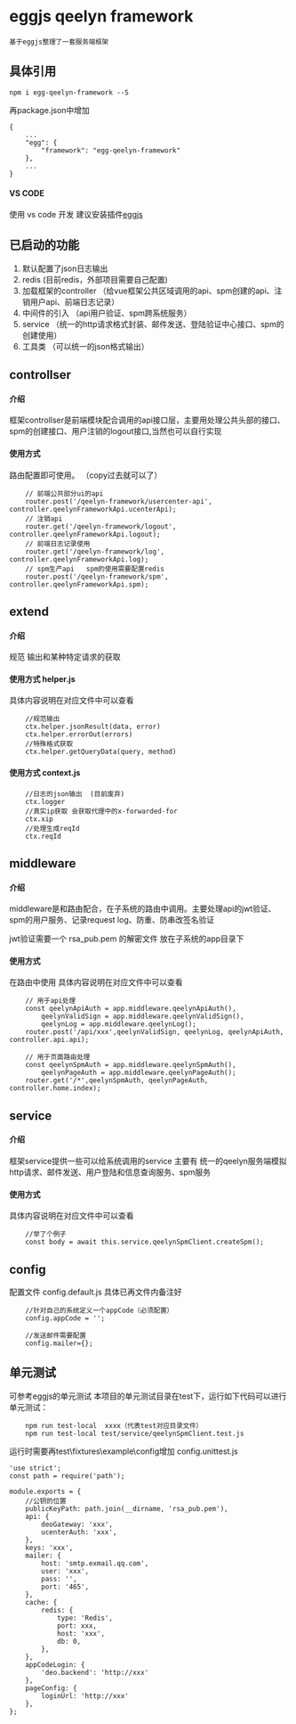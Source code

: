 # eggjs qeelyn framework

    基于eggjs整理了一套服务端框架

## 具体引用
```
npm i egg-qeelyn-framework --S
```
再package.json中增加
```
{
    ...
    "egg": {
        "framework": "egg-qeelyn-framework"
    },
    ...
}
```

#### VS CODE
使用 vs code 开发 建议安装插件[eggjs](https://marketplace.visualstudio.com/items?itemName=atian25.eggjs)

## 已启动的功能

1. 默认配置了json日志输出
2. redis (目前redis，外部项目需要自己配置)
3. 加载框架的controller （给vue框架公共区域调用的api、spm创建的api、注销用户api、前端日志记录）
4. 中间件的引入 （api用户验证、spm跨系统服务）
5. service  （统一的http请求格式封装、邮件发送、登陆验证中心接口、spm的创建使用）
6. 工具类 （可以统一的json格式输出）

## controllser

#### 介绍
框架controllser是前端模块配合调用的api接口层，主要用处理公共头部的接口、spm的创建接口、用户注销的logout接口,当然也可以自行实现

#### 使用方式
路由配置即可使用。   （copy过去就可以了）
```
    // 前端公共部分ui的api
    router.post('/qeelyn-framework/usercenter-api', controller.qeelynFrameworkApi.ucenterApi);
    // 注销api
    router.get('/qeelyn-framework/logout', controller.qeelynFrameworkApi.logout);
    // 前端日志记录使用
    router.get('/qeelyn-framework/log', controller.qeelynFrameworkApi.log);
    // spm生产api   spm的使用需要配置redis
    router.post('/qeelyn-framework/spm', controller.qeelynFrameworkApi.spm);
```

## extend

#### 介绍
规范 输出和某种特定请求的获取

#### 使用方式 helper.js
具体内容说明在对应文件中可以查看
```
    //规范输出
    ctx.helper.jsonResult(data, error)
    ctx.helper.errorOut(errors)
    //特殊格式获取
    ctx.helper.getQueryData(query, method)
```

#### 使用方式 context.js
```
    //日志的json输出  (目前废弃)
    ctx.logger
    //真实ip获取 会获取代理中的x-forwarded-for
    ctx.xip
    //处理生成reqId
    ctx.reqId
```


## middleware

#### 介绍
middleware是和路由配合，在子系统的路由中调用。主要处理api的jwt验证、spm的用户服务、记录request log、防重、防串改签名验证

jwt验证需要一个 rsa_pub.pem 的解密文件 放在子系统的app目录下

#### 使用方式
在路由中使用  具体内容说明在对应文件中可以查看
```
    // 用于api处理
    const qeelynApiAuth = app.middleware.qeelynApiAuth(),
        qeelynValidSign = app.middleware.qeelynValidSign(),
        qeelynLog = app.middleware.qeelynLog();
    router.post('/api/xxx',qeelynValidSign, qeelynLog, qeelynApiAuth, controller.api.api);

    // 用于页面路由处理
    const qeelynSpmAuth = app.middleware.qeelynSpmAuth(),
        qeelynPageAuth = app.middleware.qeelynPageAuth();
    router.get('/*',qeelynSpmAuth, qeelynPageAuth, controller.home.index);
```

## service

#### 介绍
框架service提供一些可以给系统调用的service 主要有 统一的qeelyn服务端模拟http请求、邮件发送、用户登陆和信息查询服务、spm服务

#### 使用方式
具体内容说明在对应文件中可以查看
```
    //举了个例子
    const body = await this.service.qeelynSpmClient.createSpm();
```

## config

配置文件 config.default.js 具体已再文件内备注好
```
    //针对自己的系统定义一个appCode（必须配置）
    config.appCode = '';

    //发送邮件需要配置
    config.mailer={};

```

## 单元测试

可参考eggjs的单元测试
本项目的单元测试目录在test下，运行如下代码可以进行单元测试：
```
    npm run test-local  xxxx（代表test对应目录文件）
    npm run test-local test/service/qeelynSpmClient.test.js
```

运行时需要再test\fixtures\example\config增加 config.unittest.js 
```
'use strict';
const path = require('path');

module.exports = {
    //公钥的位置
    publicKeyPath: path.join(__dirname, 'rsa_pub.pem'),
    api: {
        deoGateway: 'xxx',
        ucenterAuth: 'xxx',
    },
    keys: 'xxx',
    mailer: {
        host: 'smtp.exmail.qq.com',
        user: 'xxx',
        pass: '',
        port: '465',
    },
    cache: {
        redis: {
            type: 'Redis',
            port: xxx,
            host: 'xxx',
            db: 0,
        },
    },
    appCodeLogin: {
        'deo.backend': 'http://xxx'
    },
    pageConfig: {
        loginUrl: 'http://xxx'
    },
};
```